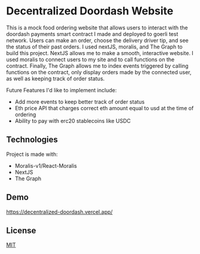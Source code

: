 # Decentralized Doordash Website

This is a mock food ordering website that allows users to interact with the doordash
payments smart contract I made and deployed to goerli test network. Users can make an order,
choose the delivery driver tip, and see the status of their past orders. I used nextJS,
moralis, and The Graph to build this project. NextJS allows me to make a smooth,
interactive website. I used moralis to connect users to my site and to call functions on the
contract. Finally, The Graph allows me to index events triggered by calling functions on the
contract, only display orders made by the connected user, as well as keeping track of order
status.

Future Features I'd like to implement include:

-   Add more events to keep better track of order status
-   Eth price API that charges correct eth amount equal to usd at the time of ordering
-   Ability to pay with erc20 stablecoins like USDC

## Technologies

Project is made with:

-   Moralis-v1/React-Moralis
-   NextJS
-   The Graph

## Demo

https://decentralized-doordash.vercel.app/

## License

[MIT](https://choosealicense.com/licenses/mit/)
